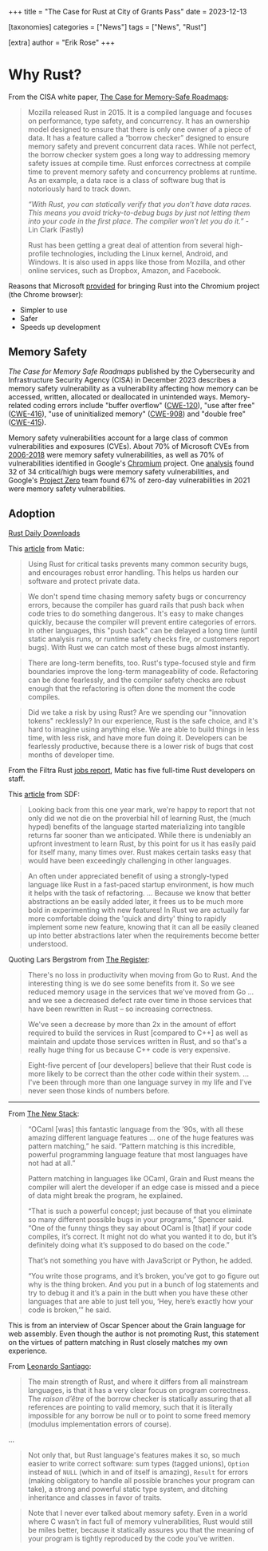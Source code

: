 +++
title = "The Case for Rust at City of Grants Pass"
date = 2023-12-13

[taxonomies]
categories = ["News"]
tags = ["News", "Rust"]

[extra]
author = "Erik Rose"
+++

# Why Rust?

From the CISA white paper, [The Case for Memory-Safe Roadmaps](https://www.cisa.gov/sites/default/files/2023-12/The-Case-for-Memory-Safe-Roadmaps-508c.pdf):

> Mozilla released Rust in 2015. It is a compiled language and focuses on performance, type safety, and concurrency. It has an ownership model designed to ensure that there is only one owner of a piece of data. It has a feature called a “borrow checker” designed to ensure memory safety and prevent concurrent data races. While not perfect, the borrow checker system goes a long way to addressing memory safety issues at compile time. Rust enforces correctness at compile time to prevent memory safety and concurrency problems at runtime. As an example, a data race is a class of software bug that is notoriously hard to track down.
>
> _“With Rust, you can statically verify that you don’t have data races. This means you avoid tricky-to-debug bugs by just not letting them into your code in the first place. The compiler won’t let you do it.”_ - Lin Clark (Fastly)
>
> Rust has been getting a great deal of attention from several high-profile technologies, including the Linux kernel, Android, and Windows. It is also used in apps like those from Mozilla, and other online services, such as Dropbox, Amazon, and Facebook.

Reasons that Microsoft [provided](https://security.googleblog.com/2023/01/supporting-use-of-rust-in-chromium.html) for bringing Rust into the Chromium project (the Chrome browser):

- Simpler to use
- Safer
- Speeds up development

## Memory Safety

_The Case for Memory Safe Roadmaps_ published by the Cybersecurity and Infrastructure Security Agency (CISA) in December 2023 describes a memory safety vulnerability as a vulnerability affecting how memory can be accessed, written, allocated or deallocated in unintended ways. Memory-related coding errors include "buffer overflow" ([CWE-120](https://cwe.mitre.org/data/definitions/120.html)), "use after free" ([CWE-416](https://cwe.mitre.org/data/definitions/416.html)), "use of uninitialized memory" ([CWE-908](https://cwe.mitre.org/data/definitions/908.html)) and "double free" ([CWE-415](https://cwe.mitre.org/data/definitions/415.html)).

Memory safety vulnerabilities account for a large class of common vulnerabilities and exposures (CVEs). About 70% of Microsoft CVEs from [2006-2018](https://msrc.microsoft.com/blog/2019/07/a-proactive-approach-to-more-secure-code/) were memory safety vulnerabilities, as well as 70% of vulnerabilities identified in Google's [Chromium](https://www.chromium.org/Home/chromium-security/memory-safety/) project. One [analysis](https://hacks.mozilla.org/2019/02/rewriting-a-browser-component-in-rust/) found 32 of 34 critical/high bugs were memory safety vulnerabilities, and Google's [Project Zero](https://googleprojectzero.blogspot.com/2022/04/the-more-you-know-more-you-know-you.html) team found 67% of zero-day vulnerabilities in 2021 were memory safety vulnerabilities.

## Adoption

[Rust Daily Downloads](./images/rust_daily_downloads.png)

This [article](https://maticrobots.com/blog/why-rust-its-the-safe-choice/) from Matic:

> Using Rust for critical tasks prevents many common security bugs, and encourages robust error handling. This helps us harden our software and protect private data.

> We don't spend time chasing memory safety bugs or concurrency errors, because the compiler has guard rails that push back when code tries to do something dangerous. It's easy to make changes quickly, because the compiler will prevent entire categories of errors. In other languages, this "push back" can be delayed a long time (until static analysis runs, or runtime safety checks fire, or customers report bugs). With Rust we can catch most of these bugs almost instantly.

> There are long-term benefits, too. Rust's type-focused style and firm boundaries improve the long-term manageability of code. Refactoring can be done fearlessly, and the compiler safety checks are robust enough that the refactoring is often done the moment the code compiles.

> Did we take a risk by using Rust? Are we spending our "innovation tokens" recklessly? In our experience, Rust is the safe choice, and it's hard to imagine using anything else. We are able to build things in less time, with less risk, and have more fun doing it. Developers can be fearlessly productive, because there is a lower risk of bugs that cost months of developer time.

From the Filtra Rust [jobs report](https://filtra.io/rust-feb-24), Matic has five full-time Rust developers on staff.

This [article](https://blog.sdf.com/p/fast-development-in-rust-part-one) from SDF:

> Looking back from this one year mark, we're happy to report that not only did we not die on the proverbial hill of learning Rust, the (much hyped) benefits of the language started materializing into tangible returns far sooner than we anticipated. While there is undeniably an upfront investment to learn Rust, by this point for us it has easily paid for itself many, many times over. Rust makes certain tasks easy that would have been exceedingly challenging in other languages.

> An often under appreciated benefit of using a strongly-typed language like Rust in a fast-paced startup environment, is how much it helps with the task of refactoring. ... Because we know that better abstractions an be easily added later, it frees us to be much more bold in experimenting with new features! In Rust we are actually far more comfortable doing the 'quick and dirty' thing to rapidly implement some new feature, knowing that it can all be easily cleaned up into better abstractions later when the requirements become better understood.

Quoting Lars Bergstrom from [The Register](https://www.theregister.com/2024/03/31/rust_google_c/):

> There's no loss in productivity when moving from Go to Rust. And the interesting thing is we do see some benefits from it. So we see reduced memory usage in the services that we've moved from Go ... and we see a decreased defect rate over time in those services that have been rewritten in Rust – so increasing correctness.

> We've seen a decrease by more than 2x in the amount of effort required to build the services in Rust [compared to C++] as well as maintain and update those services written in Rust, and so that's a really huge thing for us because C++ code is very expensive.

> Eight-five percent of [our developers] believe that their Rust code is more likely to be correct than the other code within their system. … I've been through more than one language survey in my life and I've never seen those kinds of numbers before.

---

From [The New Stack](https://thenewstack.io/meet-grain-the-high-level-language-optimized-for-webassembly/):

> “OCaml [was] this fantastic language from the ’90s, with all these amazing different language features … one of the huge features was pattern matching,” he said. “Pattern matching is this incredible, powerful programming language feature that most languages have not had at all.”
>
> Pattern matching in languages like OCaml, Grain and Rust means the compiler will alert the developer if an edge case is missed and a piece of data might break the program, he explained.
>
> “That is such a powerful concept; just because of that you eliminate so many different possible bugs in your programs,” Spencer said. “One of the funny things they say about OCaml is [that] if your code compiles, it’s correct. It might not do what you wanted it to do, but it’s definitely doing what it’s supposed to do based on the code.”
>
> That’s not something you have with JavaScript or Python, he added.
>
> “You write those programs, and it’s broken, you’ve got to go figure out why is the thing broken. And you put in a bunch of log statements and try to debug it and it’s a pain in the butt when you have these other languages that are able to just tell you, ‘Hey, here’s exactly how your code is broken,’” he said.

This is from an interview of Oscar Spencer about the Grain language for web assembly. Even though the author is not promoting Rust, this statement on the virtues of pattern matching in Rust closely matches my own experience.

From [Leonardo Santiago](https://o-santi.github.io/blog/rust-is-not-about-memory-safety/):

> The main strength of Rust, and where it differs from all mainstream languages, is that it has a very clear focus on program correctness. The _raison d’être_ of the borrow checker is statically assuring that all references are pointing to valid memory, such that it is literally impossible for any borrow be null or to point to some freed memory (modulus implementation errors of course).

...

> Not only that, but Rust language's features makes it so, so much easier to write correct software: sum types (tagged unions), `Option` instead of `NULL` (which in and of itself is amazing), `Result` for errors (making obligatory to handle all possible branches your program can take), a strong and powerful static type system, and ditching inheritance and classes in favor of traits.

> Note that I never ever talked about memory safety. Even in a world where C wasn’t in fact full of memory vulnerabilities, Rust would still be miles better, because it statically assures you that the meaning of your program is tightly reproduced by the code you’ve written.

